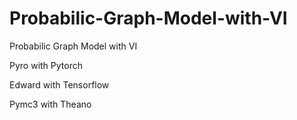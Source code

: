 # Probabilic-Graph-Model-with-VI
Probabilic Graph Model with VI


Pyro with Pytorch

Edward with Tensorflow

Pymc3 with Theano


